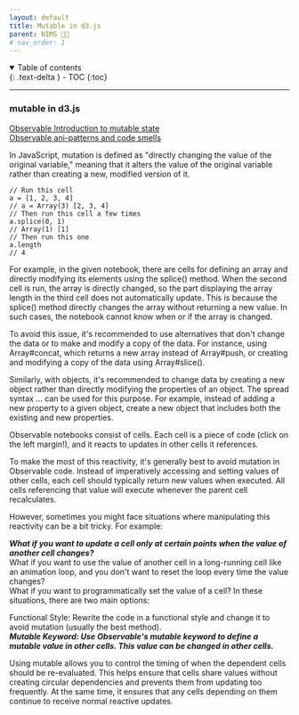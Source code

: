 ```yaml
---
layout: default
title: Mutable in d3.js
parent: NIMS 👩‍💻 
# nav_order: 1
---
```


<details open markdown="block">
  <summary>
    Table of contents
  </summary>
  {: .text-delta }
- TOC
{:toc}
</details>

---

### mutable in d3.js
[Observable Introduction to mutable state]("https://observablehq.com/@observablehq/mutable")   
[Observable ani-patterns and code smells]("https://observablehq.com/@tmcw/observable-anti-patterns-and-code-smells#mutation")

In JavaScript, mutation is defined as "directly changing the value of the original variable," meaning that it alters the value of the original variable rather than creating a new, modified version of it.

```
// Run this cell
a = [1, 2, 3, 4]
// a = Array(3) [2, 3, 4]
// Then run this cell a few times
a.splice(0, 1)
// Array(1) [1]
// Then run this one
a.length
// 4 
```

For example, in the given notebook, there are cells for defining an array and directly modifying its elements using the splice() method. When the second cell is run, the array is directly changed, so the part displaying the array length in the third cell does not automatically update. This is because the splice() method directly changes the array without returning a new value. In such cases, the notebook cannot know when or if the array is changed.

To avoid this issue, it's recommended to use alternatives that don't change the data or to make and modify a copy of the data. For instance, using Array#concat, which returns a new array instead of Array#push, or creating and modifying a copy of the data using Array#slice().

Similarly, with objects, it's recommended to change data by creating a new object rather than directly modifying the properties of an object. The spread syntax ... can be used for this purpose. For example, instead of adding a new property to a given object, create a new object that includes both the existing and new properties.

Observable notebooks consist of cells. Each cell is a piece of code (click on the left margin!), and it reacts to updates in other cells it references.

To make the most of this reactivity, it's generally best to avoid mutation in Observable code. Instead of imperatively accessing and setting values of other cells, each cell should typically return new values when executed. All cells referencing that value will execute whenever the parent cell recalculates.

However, sometimes you might face situations where manipulating this reactivity can be a bit tricky. For example:   

**_What if you want to update a cell only at certain points when the value of another cell changes?_**   
What if you want to use the value of another cell in a long-running cell like an animation loop, and you don't want to reset the loop every time the value changes?   
What if you want to programmatically set the value of a cell?
In these situations, there are two main options:

Functional Style: Rewrite the code in a functional style and change it to avoid mutation (usually the best method).   
**_Mutable Keyword: Use Observable's mutable keyword to define a mutable value in other cells. This value can be changed in other cells._**   

Using mutable allows you to control the timing of when the dependent cells should be re-evaluated. This helps ensure that cells share values without creating circular dependencies and prevents them from updating too frequently. At the same time, it ensures that any cells depending on them continue to receive normal reactive updates.







